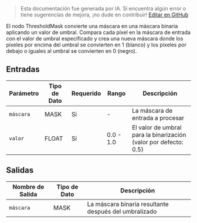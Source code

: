 > Esta documentación fue generada por IA. Si encuentra algún error o tiene sugerencias de mejora, ¡no dude en contribuir! [Editar en GitHub](https://github.com/Comfy-Org/embedded-docs/blob/main/comfyui_embedded_docs/docs/ThresholdMask/es.md)

El nodo ThresholdMask convierte una máscara en una máscara binaria aplicando un valor de umbral. Compara cada píxel en la máscara de entrada con el valor de umbral especificado y crea una nueva máscara donde los píxeles por encima del umbral se convierten en 1 (blanco) y los píxeles por debajo o iguales al umbral se convierten en 0 (negro).

## Entradas

| Parámetro | Tipo de Dato | Requerido | Rango | Descripción |
|-----------|-----------|----------|-------|-------------|
| `máscara` | MASK | Sí | - | La máscara de entrada a procesar |
| `valor` | FLOAT | Sí | 0.0 - 1.0 | El valor de umbral para la binarización (valor por defecto: 0.5) |

## Salidas

| Nombre de Salida | Tipo de Dato | Descripción |
|-------------|-----------|-------------|
| `máscara` | MASK | La máscara binaria resultante después del umbralizado |
